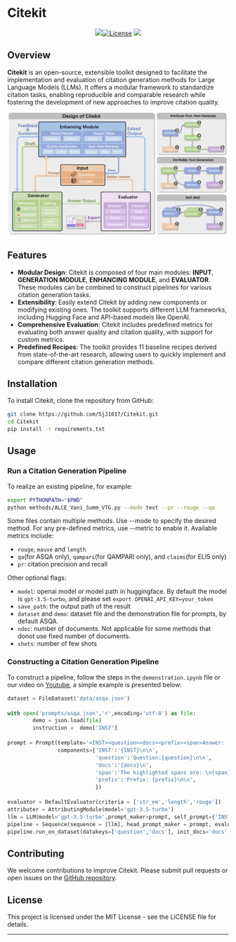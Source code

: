 # Citekit

<div align="center">
<a href="///" target="_blank"><img src=//></a><a href="https://github.com/SjJ1017/Citekit/blob/main/LICENSE"><img alt="License" src="https://img.shields.io/badge/LICENSE-MIT-green"></a>
<a href="https://arxiv.org/abs/2408.04662" target="_blank"><img src=https://img.shields.io/badge/arXiv-b5212f.svg?logo=arxiv></a>
</div>

## Overview

**Citekit** is an open-source, extensible toolkit designed to facilitate the implementation and evaluation of citation generation methods for Large Language Models (LLMs). It offers a modular framework to standardize citation tasks, enabling reproducible and comparable research while fostering the development of new approaches to improve citation quality.

![Citekit Design](asset/design.png)

## Features

+ **Modular Design**: Citekit is composed of four main modules: **INPUT**, **GENERATION MODULE**, **ENHANCING MODULE**, and **EVALUATOR**. These modules can be combined to construct pipelines for various citation generation tasks.
+ **Extensibility**: Easily extend Citekit by adding new components or modifying existing ones. The toolkit supports different LLM frameworks, including Hugging Face and API-based models like OpenAI.
+ **Comprehensive Evaluation**: Citekit includes predefined metrics for evaluating both answer quality and citation quality, with support for custom metrics.
+ **Predefined Recipes**: The toolkit provides 11 baseline recipes derived from state-of-the-art research, allowing users to quickly implement and compare different citation generation methods.

## Installation

To install Citekit, clone the repository from GitHub:

```bash
git clone https://github.com/SjJ1017/Citekit.git
cd Citekit
pip install -r requirements.txt
```

## Usage

### Run a Citation Generation Pipeline

To realize an existing pipeline, for example:

```bash
export PYTHONPATH="$PWD"
python methods/ALCE_Vani_Summ_VTG.py --mode text --pr --rouge --qa
```

Some files contain multiple methods. Use --mode to specify the desired method. For any pre-defined metrics, use --metric to enable it. Available metrics include:
- `rouge`, `mauve` and `length`
- `qa`(for ASQA only), `qampari`(for QAMPARI only), and `claims`(for ELI5 only)
- `pr`: citation precision and recall

Other optional flags:
- `model`: openai model or model path in huggingface. By default the model is `gpt-3.5-turbo`, and please set `export OPENAI_API_KEY=your_token`
- `save_path`: the output path of the result
- `dataset` and `demo`: dataset file and the demonstration file for prompts, by default ASQA.
- `ndoc`: number of documents. Not applicable for some methods that donot use fixed number of documents.
- `shots`: number of few shots

### Constructing a Citation Generation Pipeline
To construct a pipeline, follow the steps in the `demonstration.ipynb` file or our video on [Youtube](https://youtu.be/KaNICbbmCn0), a simple example is presented below:

```python
dataset = FileDataset('data/asqa.json')

with open('prompts/asqa.json','r',encoding='utf-8') as file:
        demo = json.load(file)
        instruction =  demo['INST']

prompt = Prompt(template='<INST><question><docs><prefix><span>Answer: ',
                components={'INST':'{INST}\n\n', 
                            'question':'Question:{question}\n\n',
                            'docs':'{docs}\n',
                            'span':'The highlighted spans are: \n{span}\n\n',
                            'prefix':'Prefix: {prefix}\n\n',
                            })

evaluator = DefaultEvaluator(criteria = ['str_em','length','rouge'])
attributer = AttributingModule(model='gpt-3.5-turbo')
llm = LLM(model='gpt-3.5-turbo',prompt_maker=prompt, self_prompt={'INST':instruction})
pipeline = Sequence(sequence = [llm], head_prompt_maker = prompt, evaluator = evaluator, dataset = dataset)
pipeline.run_on_dataset(datakeys=['question','docs'], init_docs='docs')
```

## Contributing

We welcome contributions to improve Citekit. Please submit pull requests or open issues on the [GitHub repository](https://github.com/SjJ1017/Citekit).

## License

This project is licensed under the MIT License - see the LICENSE file for details.


------
